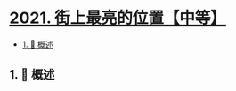 # [2021. 街上最亮的位置【中等】](https://github.com/tnotesjs/TNotes.leetcode/tree/main/notes/2021.%20%E8%A1%97%E4%B8%8A%E6%9C%80%E4%BA%AE%E7%9A%84%E4%BD%8D%E7%BD%AE%E3%80%90%E4%B8%AD%E7%AD%89%E3%80%91)

<!-- region:toc -->

- [1. 📝 概述](#1--概述)

<!-- endregion:toc -->

## 1. 📝 概述

